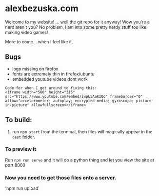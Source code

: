 # alexbezuska.com

Welcome to my website! ... well the git repo for it anyway! Wow you're a nerd aren't you? No problem, I am into some pretty nerdy stuff too like making video games!

More to come... when I feel like it.


## Bugs

- logo missing on firefox
- fonts are extremely thin in firefox/ubuntu
- embedded youtube videos dont work
```
Code for when I get around to fixing this:
<iframe width="560" height="315" src="https://www.youtube.com/embed/iwpL5AaKIQo" frameborder="0" allow="accelerometer; autoplay; encrypted-media; gyroscope; picture-in-picture" allowfullscreen></iframe>
```




## To build:

1. run `npm start` from the terminal, then files will magically appear in the `dest` folder.


### To preview it

Run `npm run serve` and it will do a python thing and let you view the site at port 8000


### Now you need to get those files onto a server.

'npm run upload'
